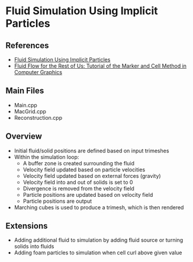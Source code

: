 # Fluid Simulation Using Implicit Particles

## References  
- <a href="http://www.danenglesson.com/images/portfolio/FLIP/rapport.pdf"> Fluid Simulation Using Implicit Particles </a>
- <a href="https://cg.informatik.uni-freiburg.de/intern/seminar/gridFluids_fluid_flow_for_the_rest_of_us.pdf"> Fluid Flow for the Rest of Us: Tutorial of the Marker and Cell Method in Computer Graphics </a>

## Main Files
- Main.cpp
- MacGrid.cpp
- Reconstruction.cpp

## Overview
- Initial fluid/solid positions are defined based on input trimeshes 
- Within the simulation loop:
    - A buffer zone is created surrounding the fluid
    - Velocity field updated based on particle velocities
    - Velocity field updated based on external forces (gravity) 
    - Velocity field into and out of solids is set to 0
    - Divergence is removed from the velocity field
    - Particle positions are updated based on velocity field
    - Particle positions are output 
- Marching cubes is used to produce a trimesh, which is then rendered

## Extensions
- Adding additional fluid to simulation by adding fluid source or turning solids into fluids
- Adding foam particles to simulation when cell curl above given value 
